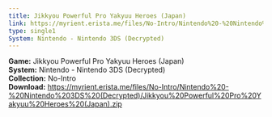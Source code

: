 ```yaml
---
title: Jikkyou Powerful Pro Yakyuu Heroes (Japan)
link: https://myrient.erista.me/files/No-Intro/Nintendo%20-%20Nintendo%203DS%20(Decrypted)/Jikkyou%20Powerful%20Pro%20Yakyuu%20Heroes%20(Japan).zip
type: single1
System: Nintendo - Nintendo 3DS (Decrypted)
---
```

<b>Game:</b> Jikkyou Powerful Pro Yakyuu Heroes (Japan)<br>
<b>System:</b> Nintendo - Nintendo 3DS (Decrypted)<br>
<b>Collection:</b> No-Intro<br>
<b>Download:</b> https://myrient.erista.me/files/No-Intro/Nintendo%20-%20Nintendo%203DS%20(Decrypted)/Jikkyou%20Powerful%20Pro%20Yakyuu%20Heroes%20(Japan).zip